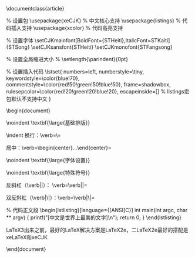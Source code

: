 \documentclass{article}

% 设置包
\usepackage{xeCJK}	% 中文核心支持
\usepackage{listings}	% 代码插入支持
\usepackage{xcolor}	% 代码高亮支持

% 设置字体
\setCJKmainfont[BoldFont={STHeiti},ItalicFont=STKaiti]{STSong}
\setCJKsansfont{STHeiti}
\setCJKmonofont{STFangsong}


% 设置全局缩进大小
% \setlength{\parindent}{0pt}


% 设置插入代码
\lstset{
numbers=left,
numberstyle=\tiny,
keywordstyle=\color{blue!70},
commentstyle=\color{red!50!green!50!blue!50},
frame=shadowbox,
rulesepcolor=\color{red!20!green!20!blue!20},
escapeinside=[]	% listings宏包默认不支持中文
}


\begin{document}


\noindent
\textbf{\large{基础排版}}

\indent
换行：\verb=\\=

居中：\verb=\begin{center}...\end{center}=


\noindent
\textbf{\large{字体设置}}



\noindent
\textbf{\large{特殊符号}}

反斜杠（\verb|\|）： \verb=\verb|\|=

双反斜杠（\verb|\\|）：\verb=\verb|\\|=




% 代码正文段
\begin{lstlisting}[language={[ANSI]C}]
int main(int argc, char ** argv)
{
    printf("[中文是世界上最美的文字]\n");
    return 0;
}
\end{lstlisting}


LaTeX3出来之前，最好的LaTeX解决方案是LaTeX2e，二LaTeX2e最好的搭配是xeLaTeX和xeCJK


\end{document}
